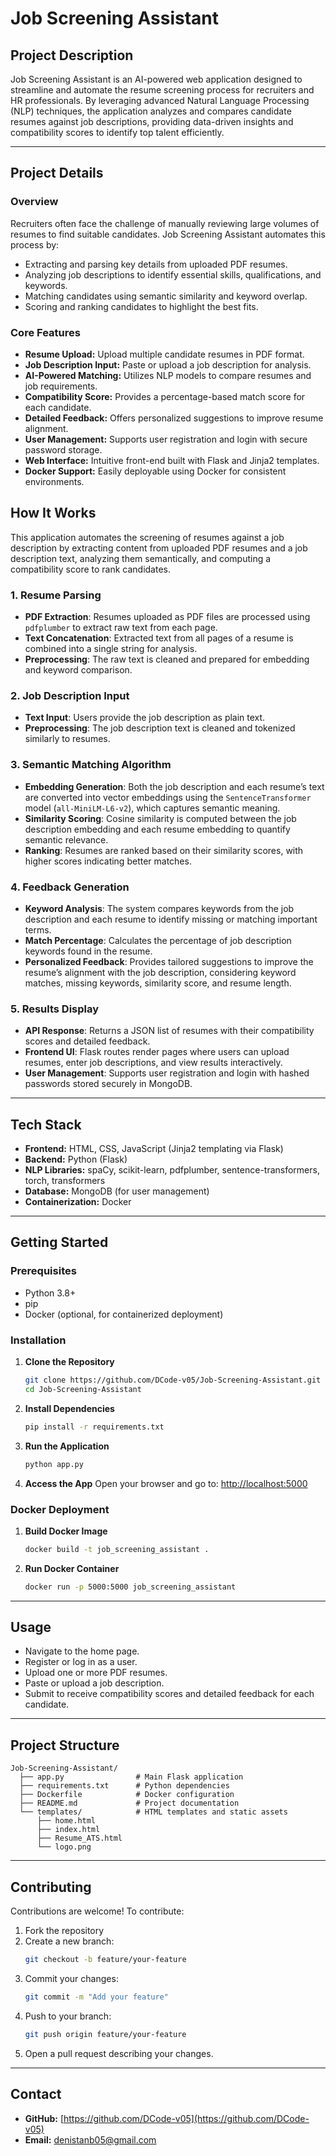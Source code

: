 # Job Screening Assistant

## Project Description
Job Screening Assistant is an AI-powered web application designed to streamline and automate the resume screening process for recruiters and HR professionals. By leveraging advanced Natural Language Processing (NLP) techniques, the application analyzes and compares candidate resumes against job descriptions, providing data-driven insights and compatibility scores to identify top talent efficiently.

---

## Project Details

### Overview
Recruiters often face the challenge of manually reviewing large volumes of resumes to find suitable candidates. Job Screening Assistant automates this process by:
- Extracting and parsing key details from uploaded PDF resumes.
- Analyzing job descriptions to identify essential skills, qualifications, and keywords.
- Matching candidates using semantic similarity and keyword overlap.
- Scoring and ranking candidates to highlight the best fits.

### Core Features
- **Resume Upload:** Upload multiple candidate resumes in PDF format.
- **Job Description Input:** Paste or upload a job description for analysis.
- **AI-Powered Matching:** Utilizes NLP models to compare resumes and job requirements.
- **Compatibility Score:** Provides a percentage-based match score for each candidate.
- **Detailed Feedback:** Offers personalized suggestions to improve resume alignment.
- **User Management:** Supports user registration and login with secure password storage.
- **Web Interface:** Intuitive front-end built with Flask and Jinja2 templates.
- **Docker Support:** Easily deployable using Docker for consistent environments.

## How It Works

This application automates the screening of resumes against a job description by extracting content from uploaded PDF resumes and a job description text, analyzing them semantically, and computing a compatibility score to rank candidates.

### 1. Resume Parsing

- **PDF Extraction**: Resumes uploaded as PDF files are processed using `pdfplumber` to extract raw text from each page.
- **Text Concatenation**: Extracted text from all pages of a resume is combined into a single string for analysis.
- **Preprocessing**: The raw text is cleaned and prepared for embedding and keyword comparison.

### 2. Job Description Input

- **Text Input**: Users provide the job description as plain text.
- **Preprocessing**: The job description text is cleaned and tokenized similarly to resumes.

### 3. Semantic Matching Algorithm

- **Embedding Generation**: Both the job description and each resume’s text are converted into vector embeddings using the `SentenceTransformer` model (`all-MiniLM-L6-v2`), which captures semantic meaning.
- **Similarity Scoring**: Cosine similarity is computed between the job description embedding and each resume embedding to quantify semantic relevance.
- **Ranking**: Resumes are ranked based on their similarity scores, with higher scores indicating better matches.

### 4. Feedback Generation

- **Keyword Analysis**: The system compares keywords from the job description and each resume to identify missing or matching important terms.
- **Match Percentage**: Calculates the percentage of job description keywords found in the resume.
- **Personalized Feedback**: Provides tailored suggestions to improve the resume’s alignment with the job description, considering keyword matches, missing keywords, similarity score, and resume length.

### 5. Results Display

- **API Response**: Returns a JSON list of resumes with their compatibility scores and detailed feedback.
- **Frontend UI**: Flask routes render pages where users can upload resumes, enter job descriptions, and view results interactively.
- **User Management**: Supports user registration and login with hashed passwords stored securely in MongoDB.


---

## Tech Stack
- **Frontend:** HTML, CSS, JavaScript (Jinja2 templating via Flask)
- **Backend:** Python (Flask)
- **NLP Libraries:** spaCy, scikit-learn, pdfplumber, sentence-transformers, torch, transformers
- **Database:** MongoDB (for user management)
- **Containerization:** Docker

---

## Getting Started

### Prerequisites
- Python 3.8+
- pip
- Docker (optional, for containerized deployment)

### Installation
1. **Clone the Repository**
   ```bash
   git clone https://github.com/DCode-v05/Job-Screening-Assistant.git
   cd Job-Screening-Assistant
   ```
2. **Install Dependencies**
   ```bash
   pip install -r requirements.txt
   ```
3. **Run the Application**
   ```bash
   python app.py
   ```
4. **Access the App**
   Open your browser and go to: [http://localhost:5000](http://localhost:5000)

### Docker Deployment
1. **Build Docker Image**
   ```bash
   docker build -t job_screening_assistant .
   ```
2. **Run Docker Container**
   ```bash
   docker run -p 5000:5000 job_screening_assistant
   ```

---

## Usage
- Navigate to the home page.
- Register or log in as a user.
- Upload one or more PDF resumes.
- Paste or upload a job description.
- Submit to receive compatibility scores and detailed feedback for each candidate.

---

## Project Structure
```
Job-Screening-Assistant/
  ├── app.py                # Main Flask application
  ├── requirements.txt      # Python dependencies
  ├── Dockerfile            # Docker configuration
  ├── README.md             # Project documentation
  └── templates/            # HTML templates and static assets
      ├── home.html
      ├── index.html
      ├── Resume_ATS.html
      └── logo.png
```

---

## Contributing

Contributions are welcome! To contribute:
1. Fork the repository
2. Create a new branch:
   ```bash
   git checkout -b feature/your-feature
   ```
3. Commit your changes:
   ```bash
   git commit -m "Add your feature"
   ```
4. Push to your branch:
   ```bash
   git push origin feature/your-feature
   ```
5. Open a pull request describing your changes.
   
---

## Contact
- **GitHub:** [https://github.com/DCode-v05](https://github.com/DCode-v05)
- **Email:** denistanb05@gmail.com
